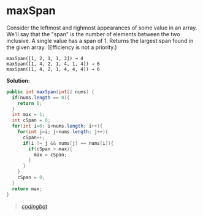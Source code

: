 # maxSpan

Consider the leftmost and righmost appearances of some value in an array. We'll say that the "span" is the number of elements between the two inclusive. A single value has a span of 1. Returns the largest span found in the given array. (Efficiency is not a priority.)

```
maxSpan([1, 2, 1, 1, 3]) → 4
maxSpan([1, 4, 2, 1, 4, 1, 4]) → 6
maxSpan([1, 4, 2, 1, 4, 4, 4]) → 6
```

**Solution:**

```java
public int maxSpan(int[] nums) {
  if(nums.length == 0){
    return 0;
  }
  int max = 1;
  int cSpan = 0;
  for(int i=0; i<nums.length; i++){
    for(int j=i; j<nums.length; j++){
      cSpan++;
      if(i != j && nums[j] == nums[i]){
        if(cSpan > max){
          max = cSpan;
        }
      }
    }
    cSpan = 0;
  }
  return max;
}
```

> _[codingbat](https://codingbat.com/prob/p189576)_
